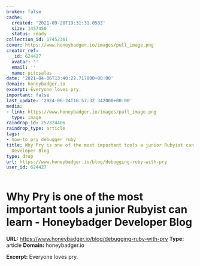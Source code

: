 ```yaml
---
broken: false
cache:
  created: '2021-09-20T19:31:31.058Z'
  size: 1457450
  status: ready
collection_id: 17452361
cover: https://www.honeybadger.io/images/pull_image.png
creator_ref:
  _id: 624427
  avatar: ''
  email: ''
  name: pitosalas
date: '2021-04-06T13:40:22.717000+00:00'
domain: honeybadger.io
excerpt: Everyone loves pry.
important: false
last_update: '2024-06-24T16:57:32.342000+00:00'
media:
- link: https://www.honeybadger.io/images/pull_image.png
  type: image
raindrop_id: 257324406
raindrop_type: article
tags:
- how-to pry debugger ruby
title: Why Pry is one of the most important tools a junior Rubyist can learn - Honeybadger
  Developer Blog
type: drop
url: https://www.honeybadger.io/blog/debugging-ruby-with-pry
user_id: 624427
---
```


# Why Pry is one of the most important tools a junior Rubyist can learn - Honeybadger Developer Blog

**URL:** https://www.honeybadger.io/blog/debugging-ruby-with-pry
**Type:** article
**Domain:** honeybadger.io

**Excerpt:** Everyone loves pry.
